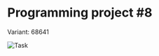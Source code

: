 # Programming project #8

Variant: 68641

![Task](https://github.com/slamach/prog-labs/blob/master/prog-lab8/doc/task.png?raw=true)
